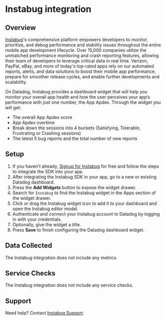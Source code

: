 # Instabug integration
## Overview

[Instabug][1]'s comprehensive platform empowers developers to monitor, prioritize, and debug performance and stability issues throughout the entire mobile app development lifecycle. Over 15,000 companies utilize the unmatched performance monitoring and crash reporting features, allowing their team of developers to leverage critical data in real time. Verizon, PayPal, eBay, and more of today's top-rated apps rely on our automated reports, alerts, and data solutions to boost their mobile app performance, prepare for smoother release cycles, and enable further developments and scalability.

On Datadog, Instabug provides a dashboard widget that will help you monitor your overall app health and how the user perceives your app’s performance with just one number, the App Apdex. Through the widget you will get:
- The overall App Apdex score
- App Apdex overtime
- Break down the sessions into 4 buckets (Satisfying, Tolerable, Frustrating or Crashing sessions)
- The latest 5 bug reports and the total number of new reports


## Setup
1. If you haven't already, [Signup for Instabug][2] for free and follow the steps to integrate the SDK into your app.
2. After integrating the Instabug SDK in your app, go to a new or existing Datadog dashboard.
3. Press the **Add Widgets** button to expose the widget drawer.
4. Search for `Instabug` to find the Instabug widget in the Apps section of the widget drawer.
5. Click or drag the Instabug widget icon to add it to your dashboard and open the Instabug editor modal.
6. Authenticate and connect your Instabug account to Datadog by logging in with your credentials.
7. Optionally, give the widget a title.
8. Press **Save** to finish configuring the Datadog dashboard widget.

## Data Collected
The Instabug integration does not include any metrics.

## Service Checks
The Instabug integration does not include any service checks.

## Support
Need help? Contact [Instabug Support][3].

[1]: http://instabug.com
[2]: https://dashboard.instabug.com/signup
[3]: support@instabug.com
